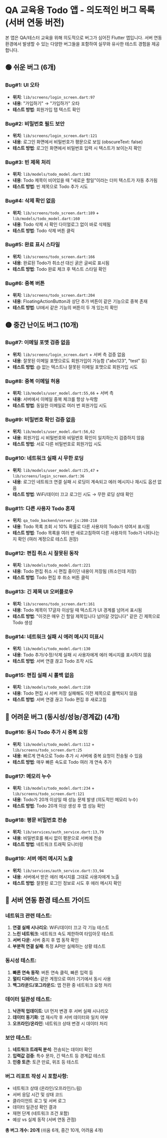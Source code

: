 # QA 교육용 Todo 앱 - 의도적인 버그 목록 (서버 연동 버전)

본 앱은 QA/테스터 교육을 위해 의도적으로 버그가 심어진 Flutter 앱입니다.
서버 연동 환경에서 발생할 수 있는 다양한 버그들을 포함하여 실무와 유사한 테스트 경험을 제공합니다.

## 🟢 쉬운 버그 (6개)

### Bug#1: UI 오타
- **위치**: `lib/screens/login_screen.dart:97`
- **내용**: "가입하기" → "가입하가" 오타
- **테스트 방법**: 회원가입 탭 텍스트 확인

### Bug#2: 비밀번호 필드 보안
- **위치**: `lib/screens/login_screen.dart:121`
- **내용**: 로그인 화면에서 비밀번호가 평문으로 보임 (obscureText: false)
- **테스트 방법**: 로그인 화면에서 비밀번호 입력 시 텍스트가 보이는지 확인

### Bug#3: 빈 제목 처리
- **위치**: `lib/models/todo_model.dart:102`
- **내용**: Todo 제목이 비어있을 때 "새로운 할일"이라는 더미 텍스트가 자동 추가됨
- **테스트 방법**: 빈 제목으로 Todo 추가 시도

### Bug#4: 삭제 확인 없음
- **위치**: `lib/screens/todo_screen.dart:189` + `lib/models/todo_model.dart:160`
- **내용**: Todo 삭제 시 확인 다이얼로그 없이 바로 삭제됨
- **테스트 방법**: Todo 삭제 버튼 클릭

### Bug#5: 완료 표시 스타일
- **위치**: `lib/screens/todo_screen.dart:166`
- **내용**: 완료된 Todo가 취소선 대신 굵은 글씨로 표시됨
- **테스트 방법**: Todo 완료 체크 후 텍스트 스타일 확인

### Bug#6: 중복 버튼
- **위치**: `lib/screens/todo_screen.dart:204`
- **내용**: FloatingActionButton과 상단 추가 버튼이 같은 기능으로 중복 존재
- **테스트 방법**: UI에서 같은 기능의 버튼이 두 개 있는지 확인

## 🟡 중간 난이도 버그 (10개)

### Bug#7: 이메일 포맷 검증 없음
- **위치**: `lib/screens/login_screen.dart` + 서버 측 검증 없음
- **내용**: 잘못된 이메일 포맷으로도 회원가입이 가능함 ("abc123", "test" 등)
- **테스트 방법**: @ 없는 텍스트나 잘못된 이메일 포맷으로 회원가입 시도

### Bug#8: 중복 이메일 허용
- **위치**: `lib/models/user_model.dart:55,66` + 서버 측
- **내용**: 서버에서 이메일 중복 체크를 항상 누락함
- **테스트 방법**: 동일한 이메일로 여러 번 회원가입 시도

### Bug#9: 비밀번호 확인 검증 없음
- **위치**: `lib/models/user_model.dart:56,62`
- **내용**: 회원가입 시 비밀번호와 비밀번호 확인이 일치하는지 검증하지 않음
- **테스트 방법**: 서로 다른 비밀번호로 회원가입 시도

### Bug#10: 네트워크 실패 시 무한 로딩
- **위치**: `lib/models/user_model.dart:25,47` + `lib/screens/login_screen.dart:36`
- **내용**: 로그인 네트워크 연결 실패 시 로딩이 계속되고 에러 메시지나 재시도 옵션 없음
- **테스트 방법**: WiFi/데이터 끄고 로그인 시도 → 무한 로딩 상태 확인

### Bug#11: 다른 사용자 Todo 혼재
- **위치**: `qa_todo_backend/server.js:208-218`
- **내용**: Todo 목록 조회 시 10% 확률로 다른 사용자의 Todo가 섞여서 표시됨
- **테스트 방법**: Todo 목록을 여러 번 새로고침하여 다른 사용자의 Todo가 나타나는지 확인 (여러 계정으로 테스트 권장)

### Bug#12: 편집 취소 시 잘못된 동작
- **위치**: `lib/models/todo_model.dart:221`
- **내용**: Todo 편집 취소 시 편집 중이던 내용이 저장됨 (취소인데 저장)
- **테스트 방법**: Todo 편집 후 취소 버튼 클릭

### Bug#13: 긴 제목 UI 오버플로우
- **위치**: `lib/screens/todo_screen.dart:161`
- **내용**: Todo 제목이 17글자 이상일 때 텍스트가 UI 경계를 넘어서 표시됨
- **테스트 방법**: "이것은 매우 긴 할일 제목입니다 넘어갈 것입니다" 같은 긴 제목으로 Todo 생성

### Bug#14: 네트워크 실패 시 에러 메시지 미표시
- **위치**: `lib/models/todo_model.dart:130`
- **내용**: Todo 추가/수정/삭제 실패 시 사용자에게 에러 메시지를 표시하지 않음
- **테스트 방법**: 서버 연결 끊고 Todo 조작 시도

### Bug#15: 편집 실패 시 롤백 없음
- **위치**: `lib/models/todo_model.dart:210`
- **내용**: Todo 편집 시 서버 저장 실패해도 이전 제목으로 롤백되지 않음
- **테스트 방법**: 서버 연결 끊고 Todo 편집 후 새로고침

## 🔴 어려운 버그 (동시성/성능/경계값) (4개)

### Bug#16: 동시 Todo 추가 시 중복 요청
- **위치**: `lib/models/todo_model.dart:112` + `lib/screens/todo_screen.dart:25`
- **내용**: 빠르게 연속으로 Todo 추가 시 서버에 중복 요청이 전송될 수 있음
- **테스트 방법**: 매우 빠른 속도로 Todo 여러 개 연속 추가

### Bug#17: 메모리 누수
- **위치**: `lib/models/todo_model.dart:234` + `lib/screens/todo_screen.dart:121`
- **내용**: Todo가 20개 이상일 때 성능 문제 발생 (의도적인 메모리 누수)
- **테스트 방법**: Todo 20개 이상 생성 후 앱 성능 확인

### Bug#18: 평문 비밀번호 전송
- **위치**: `lib/services/auth_service.dart:13,79`
- **내용**: 비밀번호를 해시 없이 평문으로 서버에 전송
- **테스트 방법**: 네트워크 트래픽 모니터링

### Bug#19: 서버 에러 메시지 노출
- **위치**: `lib/services/auth_service.dart:33,94`
- **내용**: 서버에서 받은 에러 메시지를 그대로 사용자에게 노출
- **테스트 방법**: 잘못된 로그인 정보로 시도 후 에러 메시지 확인



## 📝 서버 연동 환경 테스트 가이드

### 네트워크 관련 테스트:
1. **연결 실패 시나리오**: WiFi/데이터 끄고 각 기능 테스트
2. **느린 네트워크**: 네트워크 속도 제한하여 타임아웃 테스트
3. **서버 다운**: 서버 중지 후 앱 동작 확인
4. **부분적 연결 실패**: 특정 API만 실패하는 상황 테스트

### 동시성 테스트:
1. **빠른 연속 동작**: 버튼 연속 클릭, 빠른 입력 등
2. **멀티 디바이스**: 같은 계정으로 여러 기기에서 동시 사용
3. **백그라운드/포그라운드**: 앱 전환 중 네트워크 요청 처리

### 데이터 일관성 테스트:
1. **낙관적 업데이트**: UI 먼저 변경 후 서버 실패 시나리오
2. **데이터 동기화**: 앱 재시작 후 서버 데이터와 일치 여부
3. **오프라인/온라인**: 네트워크 상태 변경 시 데이터 처리

### 보안 테스트:
1. **네트워크 트래픽 분석**: 전송되는 데이터 확인
2. **입력값 검증**: 특수 문자, 긴 텍스트 등 경계값 테스트
3. **인증 토큰**: 토큰 만료, 위조 등 테스트

### 버그 리포트 작성 시 포함사항:
- 네트워크 상태 (온라인/오프라인/느림)
- 서버 응답 시간 및 상태 코드
- 클라이언트 로그 및 서버 로그
- 데이터 일관성 확인 결과
- 재현 단계 (네트워크 조건 포함)
- 예상 vs 실제 동작 (서버 연동 관점)

**총 버그 개수: 20개** (쉬움 6개, 중간 10개, 어려움 4개) 